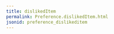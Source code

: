 ```yaml
---
title: dislikedItem
permalink: Preference.dislikedItem.html
jsonid: preference_dislikeditem
---
```

